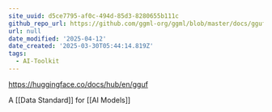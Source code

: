 ```yaml
---
site_uuid: d5ce7795-af0c-494d-85d3-8280655b111c
github_repo_url: https://github.com/ggml-org/ggml/blob/master/docs/gguf.md
url: null
date_modified: '2025-04-12'
date_created: '2025-03-30T05:44:14.819Z'
tags:
  - AI-Toolkit
---
```





























































https://huggingface.co/docs/hub/en/gguf

A [[Data Standard]] for [[AI Models]]
